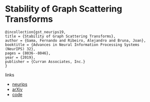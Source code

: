 # Stability of Graph Scattering Transforms

```
@incollection{gst_neurips19,
title = {Stability of Graph Scattering Transforms},
author = {Gama, Fernando and Ribeiro, Alejandro and Bruna, Joan},
booktitle = {Advances in Neural Information Processing Systems (NeurIPS) 32},
pages = {8036--8046},
year = {2019},
publisher = {Curran Associates, Inc.}
}
```

links
- [neurips](https://nips.cc/Conferences/2019/Schedule?showEvent=13878)
- [arXiv](https://arxiv.org/abs/1906.04784)
- [code](https://github.com/alelab-upenn/graph-scattering-transforms)

